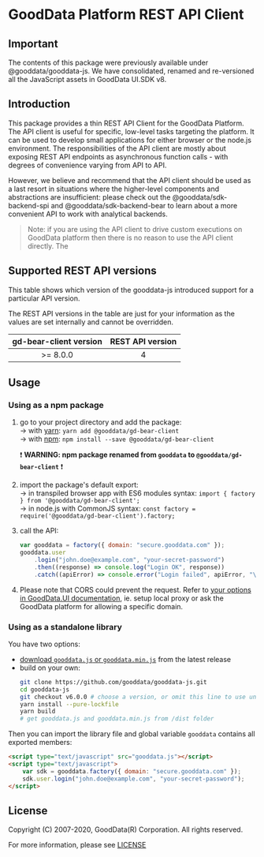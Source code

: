 # GoodData Platform REST API Client

## Important

The contents of this package were previously available under @gooddata/gooddata-js. We have consolidated, renamed
and re-versioned all the JavaScript assets in GoodData UI.SDK v8.

## Introduction

This package provides a thin REST API Client for the GoodData Platform. The API client is useful for specific,
low-level tasks targeting the platform. It can be used to develop small applications for either browser or the node.js
environment. The responsibilities of the API client are mostly about exposing REST API endpoints as asynchronous
function calls - with degrees of convenience varying from API to API.

However, we believe and recommend that the API client should be used as a last resort in situations where the higher-level
components and abstractions are insufficient: please check out the @gooddata/sdk-backend-spi and
@gooddata/sdk-backend-bear to learn about a more convenient API to work with analytical backends.

> Note: if you are using the API client to drive custom executions on GoodData platform then there is no reason to
> use the API client directly. The

## Supported REST API versions

This table shows which version of the gooddata-js introduced support for a particular API version.

The REST API versions in the table are just for your information as the values are set internally and cannot be overridden.

| gd-bear-client version | REST API version |
| :--------------------: | :--------------: |
|       \>= 8.0.0        |        4         |

## Usage

### Using as a npm package

1. go to your project directory and add the package: \
   → with [yarn](https://yarnpkg.com): `yarn add @gooddata/gd-bear-client` \
   → with [npm](npmjs.com): `npm install --save @gooddata/gd-bear-client`

    :heavy_exclamation_mark: **WARNING: npm package renamed from `gooddata` to `@gooddata/gd-bear-client`** :heavy_exclamation_mark:

2. import the package's default export: \
   → in transpiled browser app with ES6 modules syntax: `import { factory } from '@gooddata/gd-bear-client';` \
   → in node.js with CommonJS syntax: `const factory = require('@gooddata/gd-bear-client').factory;`

3. call the API:

    ```js
    var gooddata = factory({ domain: "secure.gooddata.com" });
    gooddata.user
        .login("john.doe@example.com", "your-secret-password")
        .then((response) => console.log("Login OK", response))
        .catch((apiError) => console.error("Login failed", apiError, "\n\n", apiError.responseBody));
    ```

4. Please note that CORS could prevent the request. Refer to [your options in GoodData.UI documentation](https://sdk.gooddata.com/gooddata-ui/docs/cors.html), ie. setup local proxy or ask the GoodData platform for allowing a specific domain.

### Using as a standalone library

You have two options:

-   [download `gooddata.js` or `gooddata.min.js`](https://unpkg.com/@gooddata/gd-bear-client@latest/umd/) from the latest release
-   build on your own:
    ```bash
    git clone https://github.com/gooddata/gooddata-js.git
    cd gooddata-js
    git checkout v6.0.0 # choose a version, or omit this line to use unstable code from `master` branch
    yarn install --pure-lockfile
    yarn build
    # get gooddata.js and gooddata.min.js from /dist folder
    ```

Then you can import the library file and global variable `gooddata` contains all exported members:

```html
<script type="text/javascript" src="gooddata.js"></script>
<script type="text/javascript">
    var sdk = gooddata.factory({ domain: "secure.gooddata.com" });
    sdk.user.login("john.doe@example.com", "your-secret-password");
</script>
```

## License

Copyright (C) 2007-2020, GoodData(R) Corporation. All rights reserved.

For more information, please see [LICENSE](https://github.com/gooddata/gooddata-ui-sdk/blob/master/libs/gd-bear-client/LICENSE)

